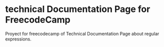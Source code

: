 # technical Documentation Page for FreecodeCamp

Proyect for freecodecamp of Technical Documentation Page about regular expressions.

